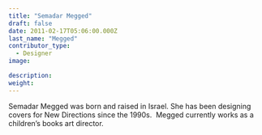 ```yaml
---
title: "Semadar Megged"
draft: false
date: 2011-02-17T05:06:00.000Z
last_name: "Megged"
contributor_type:
  - Designer
image:

description:
weight:
---
```


Semadar Megged was born and raised in Israel. She has been designing covers for New Directions since the 1990s.  Megged currently works as a children’s books art director.

